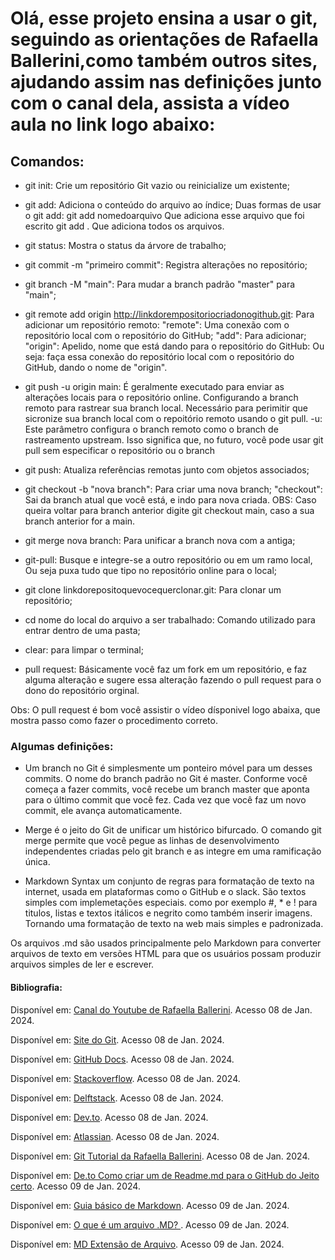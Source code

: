 # Olá, esse projeto ensina a usar o git, seguindo as orientações de Rafaella Ballerini,como também outros sites, ajudando assim nas definições junto com o canal dela, assista a vídeo aula no link  logo abaixo:

## Comandos:
* git init: Crie um repositório Git vazio ou reinicialize um existente;
* git add: Adiciona o conteúdo do arquivo ao índice;
    Duas formas de usar o git add:
     git add nomedoarquivo
      Que adiciona esse arquivo que foi escrito
     git add .
      Que adiciona todos os arquivos.  
* git status: Mostra o status da árvore de trabalho;
* git commit -m "primeiro commit": Registra alterações no repositório;
* git branch -M "main": Para mudar a branch padrão "master" para "main";
* git remote add origin http://linkdorempositoriocriadonogithub.git: Para adicionar um repositório remoto:
    "remote": Uma conexão com o repositório local com o repositório do GitHub;
    "add": Para adicionar;
    "origin": Apelido, nome que está dando para o repositório do GitHub: Ou seja: faça essa conexão do repositório local com o repositório do GitHub, dando o nome de "origin".
* git push -u origin main: É geralmente executado para enviar as alterações locais para o repositório online. Configurando a branch remoto para rastrear sua branch local. Necessário para perimitir que sicronize sua branch local com o repoitório remoto usando o git pull.
    -u: Este parâmetro configura o branch remoto como o branch de rastreamento upstream. Isso significa que, no futuro, você pode usar git pull sem especificar o repositório ou o branch
* git push: Atualiza referências remotas junto com objetos associados;
* git checkout -b "nova branch": Para criar uma nova branch;
    "checkout": Sai da branch atual que você está, e indo para nova criada.
    OBS: Caso queira voltar para branch anterior digite git checkout main, caso a sua branch anterior for a main.
* git merge nova branch: Para unificar a branch nova com a antiga;
* git-pull: Busque e integre-se a outro repositório ou em um ramo local, Ou seja puxa tudo que tipo no repositório online para o local;

* git clone linkdorepositoquevocequerclonar.git: Para clonar um repositório;
* cd nome do local do arquivo a ser trabalhado: Comando utilizado para entrar dentro de uma pasta;
* clear: para limpar o terminal;
* pull request: Básicamente você faz um fork em um repositório, e faz alguma alteração e sugere essa alteração fazendo o pull request para o dono do repositório orginal.

Obs: O pull request é bom você assistir o vídeo dísponivel logo abaixa, que mostra passo como fazer o procedimento correto.

### Algumas definições:
* Um branch no Git é simplesmente um ponteiro móvel para um desses commits. O nome do branch padrão no Git é master. Conforme você começa a fazer commits, você recebe um branch master que aponta para o último commit que você fez. Cada vez que você faz um novo commit, ele avança automaticamente.

* Merge é o jeito do Git de unificar um histórico bifurcado. O comando git merge permite que você pegue as linhas de desenvolvimento independentes criadas pelo git branch e as integre em uma ramificação única.

* Markdown Syntax um conjunto de regras para formatação de texto na internet, usada em plataformas como o GitHub e o slack. São textos simples com implemetações especiais. como por exemplo #, * e ! para titulos, listas e textos itálicos e negrito como também inserir imagens. Tornando uma formatação de texto na web mais simples e padronizada.

Os arquivos .md são usados principalmente pelo Markdown para converter arquivos de texto em versões HTML para que os usuários possam produzir arquivos simples de ler e escrever.

#### Bibliografia:
Disponível em: [Canal do Youtube de Rafaella Ballerini](https://www.youtube.com/watch?v=UBAX-13g8OM&ab_channel=RafaellaBallerini). Acesso 08 de Jan. 2024.

Disponível em: [Site do Git](https://git-scm.com/book/pt-br/v2/Branches-no-Git-Branches-em-poucas-palavras#:~:text=O%20nome%20do%20branch%20padr%C3%A3o,novo%20commit%2C%20ele%20avan%C3%A7a%20automaticamente.&text=O%20branch%20'%60%20master%20'',n%C3%A3o%20%C3%A9%20um%20branch%20especial). Acesso 08 de Jan. 2024.

Disponível em: [GitHub Docs](https://docs.github.com/pt/get-started/using-git/pushing-commits-to-a-remote-repository). Acesso 08 de Jan. 2024.

Disponível em: [Stackoverflow](https://stackoverflow.com/questions/5697750/what-exactly-does-the-u-do-git-push-u-origin-master-vs-git-push-origin-ma). Acesso 08 de Jan. 2024.

Disponível em: [Delftstack](https://www.delftstack.com/howto/git/git-push-origin-master/). Acesso 08 de Jan. 2024.

Disponível em: [Dev.to](https://dev.to/gabriellend/this-one-thing-helped-me-understand-git-commands-940). Acesso 08 de Jan. 2024.

Disponível em: [Atlassian](https://www.atlassian.com/br/git/tutorials/using-branches/git-merge). Acesso 08 de Jan. 2024.

Disponível em: [Git Tutorial da Rafaella Ballerini](https://github.com/rafaballerini/GitTutorial?tab=readme-ov-file). Acesso 08 de Jan. 2024.

Disponível em: [De.to Como criar um de Readme.md para o GitHub do Jeito certo](https://dev.to/guilhermemanzano/como-criar-um-readme-md-para-o-github-do-jeito-certo-2lgg). Acesso 09 de Jan. 2024.

Disponível em: [Guia básico de Markdown](https://docs.pipz.com/central-de-ajuda/learning-center/guia-basico-de-markdown#open). Acesso 09 de Jan. 2024.

Disponível em: [O que é um arquivo .MD?
](https://www.collectiveray.com/pt/extens%C3%A3o-de-arquivo-markdown-md). Acesso 09 de Jan. 2024.

Disponível em: [MD Extensão de Arquivo](https://ficheiros.com.br/extensao/md/). Acesso 09 de Jan. 2024.
